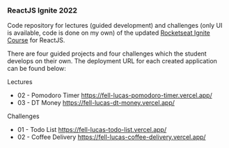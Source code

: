 ### ReactJS Ignite 2022

Code repository for lectures (guided development) and challenges (only UI is available, code is done on my own) of the updated [Rocketseat Ignite Course](https://www.rocketseat.com.br/lp/ignite-neo4j) for ReactJS.

There are four guided projects and four challenges which the student develops on their own. The deployment URL for each created application can be found below:

Lectures

 * 02 - Pomodoro Timer https://fell-lucas-pomodoro-timer.vercel.app/
 * 03 - DT Money https://fell-lucas-dt-money.vercel.app/

Challenges

* 01 - Todo List https://fell-lucas-todo-list.vercel.app/
* 02 - Coffee Delivery https://fell-lucas-coffee-delivery.vercel.app/
